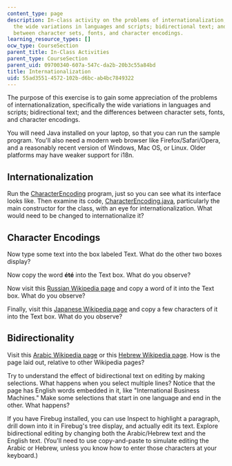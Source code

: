 ```yaml
---
content_type: page
description: In-class activity on the problems of internationalization, specifically
  the wide variations in languages and scripts; bidirectional text; and the differences
  between character sets, fonts, and character encodings.
learning_resource_types: []
ocw_type: CourseSection
parent_title: In-Class Activities
parent_type: CourseSection
parent_uid: 09700340-607a-547c-da2b-20b3c55a84bd
title: Internationalization
uid: 55ad3551-4572-102b-d6bc-ab4bc7849322
---
```


The purpose of this exercise is to gain some appreciation of the problems of internationalization, specifically the wide variations in languages and scripts; bidirectional text; and the differences between character sets, fonts, and character encodings.

You will need Java installed on your laptop, so that you can run the sample program. You'll also need a modern web browser like Firefox/Safari/Opera, and a reasonably recent version of Windows, Mac OS, or Linux. Older platforms may have weaker support for i18n.

Internationalization
--------------------

Run the [CharacterEncoding](/ans7870/6/6.831/s11/CharacterEncoding.jar) program, just so you can see what its interface looks like. Then examine its code, [CharacterEncoding.java](/ans7870/6/6.831/s11/CharacterEncoding.java), particularly the main constructor for the class, with an eye for internationalization. What would need to be changed to internationalize it?

Character Encodings
-------------------

Now type some text into the box labeled Text. What do the other two boxes display?

Now copy the word **été** into the Text box. What do you observe?

Now visit this [Russian Wikipedia page](http://ru.wikipedia.org/wiki/IBM) and copy a word of it into the Text box. What do you observe?

Finally, visit this [Japanese Wikipedia page](http://ja.wikipedia.org/wiki/IBM) and copy a few characters of it into the Text box. What do you observe?

Bidirectionality
----------------

Visit this [Arabic Wikipedia page](http://ar.wikipedia.org/wiki/%D8%A2%D9%8A%E2%80%8C%D8%A8%D9%8A%E2%80%8C%D8%A5%D9%85) or this [Hebrew Wikipedia page](http://he.wikipedia.org/wiki/%D7%99%D7%91%D7%9E). How is the page laid out, relative to other Wikipedia pages?

Try to understand the effect of bidirectional text on editing by making selections. What happens when you select multiple lines? Notice that the page has English words embedded in it, like "International Business Machines." Make some selections that start in one language and end in the other. What happens?

If you have Firebug installed, you can use Inspect to highlight a paragraph, drill down into it in Firebug's tree display, and actually edit its text. Explore bidirectional editing by changing both the Arabic/Hebrew text and the English text. (You'll need to use copy-and-paste to simulate editing the Arabic or Hebrew, unless you know how to enter those characters at your keyboard.)